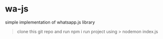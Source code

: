 # wa-js
simple implementation of whatsapp.js library

> clone this git repo and run npm i
> run project using > nodemon index.js
